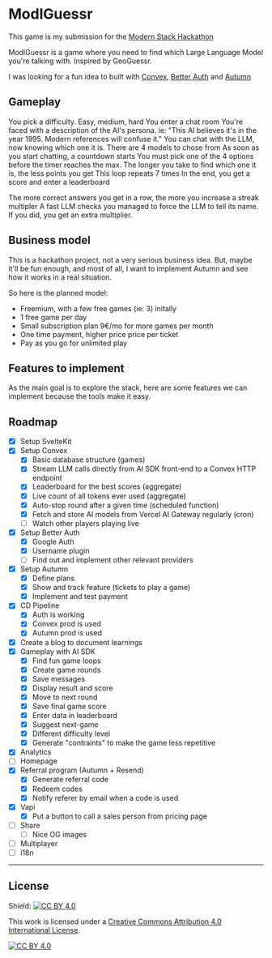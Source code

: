 # ModlGuessr

This game is my submission for the [Modern Stack Hackathon](https://www.convex.dev/hackathons/modernstack)

ModlGuessr is a game where you need to find which Large Language Model you're talking with. Inspired by GeoGuessr.

I was looking for a fun idea to built with [Convex](https://convex.dev/referral/AXELRO9828), [Better Auth](https://www.better-auth.com/) and [Autumn](https://useautumn.com/)

## Gameplay

You pick a difficulty. Easy, medium, hard
You enter a chat room
You're faced with a description of the AI's persona. ie: "This AI believes it's in the year 1995. Modern references will confuse it."
You can chat with the LLM, now knowing which one it is.
There are 4 models to chose from
As soon as you start chatting, a countdown starts
You must pick one of the 4 options before the timer reaches the max.
The longer you take to find which one it is, the less points you get
This loop repeats 7 times
In the end, you get a score and enter a leaderboard

The more correct answers you get in a row, the more you increase a streak multipler
A fast LLM checks you managed to force the LLM to tell its name. If you did, you get an extra multiplier.

## Business model

This is a hackathon project, not a very serious business idea. But, maybe it'll be fun enough, and most of all, I want to implement Autumn and see how it works in a real situation.

So here is the planned model:

- Freemium, with a few free games (ie: 3) initally
- 1 free game per day
- Small subscription plan 9€/mo for more games per month
- One time payment, higher price price per ticket
- Pay as you go for unlimited play

## Features to implement

As the main goal is to explore the stack, here are some features we can implement because the tools make it easy.

## Roadmap

- [x] Setup SvelteKit
- [x] Setup Convex
  - [x] Basic database structure (games)
  - [x] Stream LLM calls directly from AI SDK front-end to a Convex HTTP endpoint
  - [x] Leaderboard for the best scores (aggregate)
  - [x] Live count of all tokens ever used (aggregate)
  - [x] Auto-stop round after a given time (scheduled function)
  - [x] Fetch and store AI models from Vercel AI Gateway regularly (cron)
  - [ ] Watch other players playing live
- [x] Setup Better Auth
  - [x] Google Auth
  - [x] Username plugin
  - [ ] Find out and implement other relevant providers
- [x] Setup Autumn
  - [x] Define plans
  - [x] Show and track feature (tickets to play a game)
  - [x] Implement and test payment
- [x] CD Pipeline
  - [x] Auth is working
  - [x] Convex prod is used
  - [x] Autumn prod is used
- [x] Create a blog to document learnings
- [x] Gameplay with AI SDK
  - [x] Find fun game loops
  - [x] Create game rounds
  - [x] Save messages
  - [x] Display result and score
  - [x] Move to next round
  - [x] Save final game score
  - [x] Enter data in leaderboard
  - [x] Suggest next-game
  - [x] Different difficulty level
  - [x] Generate "contraints" to make the game less repetitive
- [x] Analytics
- [ ] Homepage
- [x] Referral program (Autumn + Resend)
  - [x] Generate referral code
  - [x] Redeem codes
  - [x] Notify referer by email when a code is used
- [x] Vapi
  - [x] Put a button to call a sales person from pricing page
- [ ] Share
  - [ ] Nice OG images
- [ ] Multiplayer
- [ ] i18n

---

## License

Shield: [![CC BY 4.0][cc-by-shield]][cc-by]

This work is licensed under a
[Creative Commons Attribution 4.0 International License][cc-by].

[![CC BY 4.0][cc-by-image]][cc-by]

[cc-by]: http://creativecommons.org/licenses/by/4.0/
[cc-by-image]: https://i.creativecommons.org/l/by/4.0/88x31.png
[cc-by-shield]: https://img.shields.io/badge/License-CC%20BY%204.0-lightgrey.svg
